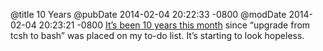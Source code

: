 @title 10 Years
@pubDate 2014-02-04 20:22:33 -0800
@modDate 2014-02-04 20:23:21 -0800
[It’s been 10 years this month](http://inessential.com/2004/02/24/bash_on_mac_os_x) since “upgrade from tcsh to bash” was placed on my to-do list. It’s starting to look hopeless.
